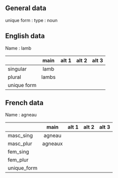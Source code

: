 ## General data

unique form :
type : noun

## English data

Name : lamb

|             | main  | alt 1 | alt 2 | alt 3 |
| :---------- | :---: | :---: | :---: | ----- |
| singular    | lamb  |       |       |       |
| plural      | lambs |       |       |       |
| unique form |       |       |       |       |

## French data

Name : agneau

|             |  main   | alt 1 | alt 2 | alt 3 |
| :---------- | :-----: | :---: | :---: | :---: |
| masc_sing   | agneau  |       |       |       |
| masc_plur   | agneaux |       |       |       |
| fem_sing    |         |       |       |       |
| fem_plur    |         |       |       |       |
| unique_form |         |       |       |       |


